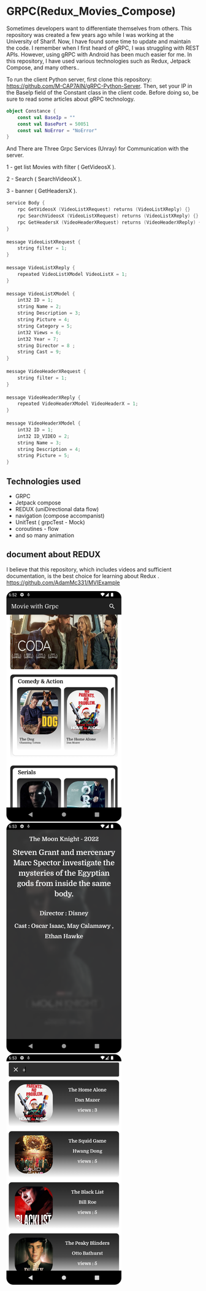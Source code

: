 # GRPC(Redux_Movies_Compose)

Sometimes developers want to differentiate themselves from others. This repository was created a few years ago while I was working at the University of Sharif. Now, I have found some time to update and maintain the code. I remember when I first heard of gRPC, I was struggling with REST APIs. However, using gRPC with Android has been much easier for me. In this repository, I have used various technologies such as Redux, Jetpack Compose, and many others..

To run the client Python server, first clone this repository: https://github.com/M-CAP7AIN/gRPC-Python-Server. Then, set your IP in the BaseIp field of the Constant class in the client code. Before doing so, be sure to read some articles about gRPC technology.

```kotlin
object Constance {
    const val BaseIp = ""
    const val BasePort = 50051
    const val NoError = "NoError"
}
```

And There are Three Grpc Services (Unray) for Communication with the server.

1 - get list Movies with filter ( GetVideosX ).

2 - Search ( SearchVideosX ).

3 - banner ( GetHeadersX ).

```kotlin
service Body {
    rpc GetVideosX (VideoListXRequest) returns (VideoListXReply) {}
    rpc SearchVideosX (VideoListXRequest) returns (VideoListXReply) {}
    rpc GetHeadersX (VideoHeaderXRequest) returns (VideoHeaderXReply) {}
}

message VideoListXRequest {
    string filter = 1;
}

message VideoListXReply {
    repeated VideoListXModel VideoListX = 1;
}

message VideoListXModel {
    int32 ID = 1;
    string Name = 2;
    string Description = 3;
    string Picture = 4;
    string Category = 5;
    int32 Views = 6;
    int32 Year = 7;
    string Director = 8 ;
    string Cast = 9;
}

message VideoHeaderXRequest {
    string filter = 1;
}

message VideoHeaderXReply {
    repeated VideoHeaderXModel VideoHeaderX = 1;
}

message VideoHeaderXModel {
    int32 ID = 1;
    int32 ID_VIDEO = 2;
    string Name = 3;
    string Description = 4;
    string Picture = 5;
}
```

## Technologies used

+ GRPC
+ Jetpack compose
+ REDUX (uniDirectional data flow)
+ navigation (compose accompanist)
+ UnitTest ( grpcTest - Mock)
+ coroutines - flow
+ and so many animation

## document about REDUX

I believe that this repository, which includes videos and sufficient documentation, is the best choice for learning about Redux . https://github.com/AdamMc331/MVIExample

<img src="/images/main_page.png" width="300">  <img src="/images/detail_page.png" width="300"> <img src="/images/search_page.png" width="300">











 
